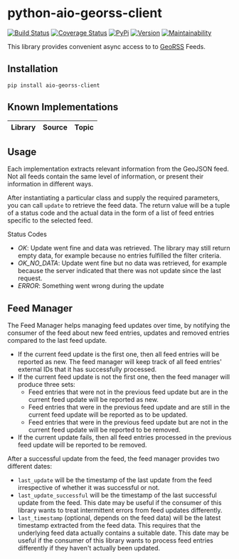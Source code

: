 # python-aio-georss-client

[![Build Status](https://travis-ci.org/exxamalte/python-aio-georss-client.svg)](https://travis-ci.org/exxamalte/python-aio-georss-client)
[![Coverage Status](https://coveralls.io/repos/github/exxamalte/python-aio-georss-client/badge.svg?branch=master)](https://coveralls.io/github/exxamalte/python-aio-georss-client?branch=master)
[![PyPi](https://img.shields.io/pypi/v/aio-georss-client.svg)](https://pypi.python.org/pypi/aio-georss-client)
[![Version](https://img.shields.io/pypi/pyversions/aio-georss-client.svg)](https://pypi.python.org/pypi/aio-georss-client)
[![Maintainability](https://api.codeclimate.com/v1/badges/29d6a4a8caeac24a91bd/maintainability)](https://codeclimate.com/github/exxamalte/python-aio-georss-client/maintainability)

This library provides convenient async access to 
to [GeoRSS](http://www.georss.org/) Feeds.

## Installation
`pip install aio-georss-client`

## Known Implementations

| Library  | Source  | Topic  |
|----------|---------|--------|


## Usage
Each implementation extracts relevant information from the GeoJSON feed. Not 
all feeds contain the same level of information, or present their information 
in different ways.

After instantiating a particular class and supply the required parameters, you 
can call `update` to retrieve the feed data. The return value will be a tuple 
of a status code and the actual data in the form of a list of feed entries 
specific to the selected feed.

Status Codes
* _OK_: Update went fine and data was retrieved. The library may still 
  return empty data, for example because no entries fulfilled the filter 
  criteria.
* _OK_NO_DATA_: Update went fine but no data was retrieved, for example 
  because the server indicated that there was not update since the last request.
* _ERROR_: Something went wrong during the update

## Feed Manager

The Feed Manager helps managing feed updates over time, by notifying the 
consumer of the feed about new feed entries, updates and removed entries 
compared to the last feed update.

* If the current feed update is the first one, then all feed entries will be 
  reported as new. The feed manager will keep track of all feed entries' 
  external IDs that it has successfully processed.
* If the current feed update is not the first one, then the feed manager will 
  produce three sets:
  * Feed entries that were not in the previous feed update but are in the 
    current feed update will be reported as new.
  * Feed entries that were in the previous feed update and are still in the 
    current feed update will be reported as to be updated.
  * Feed entries that were in the previous feed update but are not in the 
    current feed update will be reported to be removed.
* If the current update fails, then all feed entries processed in the previous
  feed update will be reported to be removed.

After a successful update from the feed, the feed manager provides two
different dates:

* `last_update` will be the timestamp of the last update from the feed 
  irrespective of whether it was successful or not.
* `last_update_successful` will be the timestamp of the last successful update 
  from the feed. This date may be useful if the consumer of this library wants 
  to treat intermittent errors from feed updates differently.
* `last_timestamp` (optional, depends on the feed data) will be the latest 
  timestamp extracted from the feed data. 
  This requires that the underlying feed data actually contains a suitable 
  date. This date may be useful if the consumer of this library wants to 
  process feed entries differently if they haven't actually been updated.
